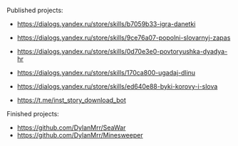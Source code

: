 Published projects:
- https://dialogs.yandex.ru/store/skills/b7059b33-igra-danetki
- https://dialogs.yandex.ru/store/skills/9ce76a07-popolni-slovarnyj-zapas
- https://dialogs.yandex.ru/store/skills/0d70e3e0-povtoryushka-dyadya-hr
- https://dialogs.yandex.ru/store/skills/170ca800-ugadaj-dlinu
- https://dialogs.yandex.ru/store/skills/ed640e88-byki-korovy-i-slova

- https://t.me/inst_story_download_bot

Finished projects:
- https://github.com/DylanMrr/SeaWar
- https://github.com/DylanMrr/Minesweeper
